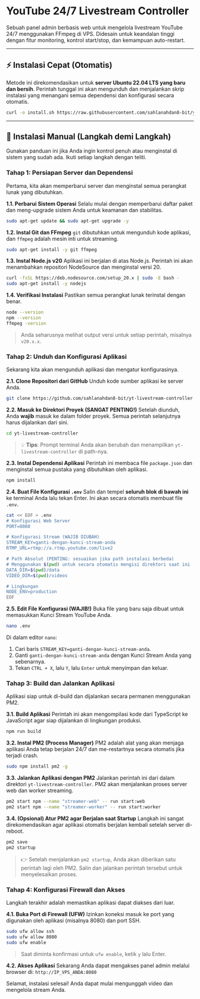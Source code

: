 # YouTube 24/7 Livestream Controller

Sebuah panel admin berbasis web untuk mengelola livestream YouTube 24/7 menggunakan FFmpeg di VPS. Didesain untuk keandalan tinggi dengan fitur monitoring, kontrol start/stop, dan kemampuan auto-restart.

---

## ⚡ Instalasi Cepat (Otomatis)

Metode ini direkomendasikan untuk **server Ubuntu 22.04 LTS yang baru dan bersih**. Perintah tunggal ini akan mengunduh dan menjalankan skrip instalasi yang menangani semua dependensi dan konfigurasi secara otomatis.

```bash
curl -o install.sh https://raw.githubusercontent.com/sahlanahdan8-bit/yt-livestream-controller/main/install.sh && chmod +x install.sh && ./install.sh
```

---

## 🔧 Instalasi Manual (Langkah demi Langkah)

Gunakan panduan ini jika Anda ingin kontrol penuh atau menginstal di sistem yang sudah ada. Ikuti setiap langkah dengan teliti.

### Tahap 1: Persiapan Server dan Dependensi

Pertama, kita akan memperbarui server dan menginstal semua perangkat lunak yang dibutuhkan.

**1.1. Perbarui Sistem Operasi**
Selalu mulai dengan memperbarui daftar paket dan meng-upgrade sistem Anda untuk keamanan dan stabilitas.
```bash
sudo apt-get update && sudo apt-get upgrade -y
```

**1.2. Instal Git dan FFmpeg**
`git` dibutuhkan untuk mengunduh kode aplikasi, dan `ffmpeg` adalah mesin inti untuk streaming.
```bash
sudo apt-get install -y git ffmpeg
```

**1.3. Instal Node.js v20**
Aplikasi ini berjalan di atas Node.js. Perintah ini akan menambahkan repositori NodeSource dan menginstal versi 20.
```bash
curl -fsSL https://deb.nodesource.com/setup_20.x | sudo -E bash -
sudo apt-get install -y nodejs
```

**1.4. Verifikasi Instalasi**
Pastikan semua perangkat lunak terinstal dengan benar.
```bash
node --version
npm --version
ffmpeg -version
```
> Anda seharusnya melihat output versi untuk setiap perintah, misalnya `v20.x.x`.

### Tahap 2: Unduh dan Konfigurasi Aplikasi

Sekarang kita akan mengunduh aplikasi dan mengatur konfigurasinya.

**2.1. Clone Repositori dari GitHub**
Unduh kode sumber aplikasi ke server Anda.
```bash
git clone https://github.com/sahlanahdan8-bit/yt-livestream-controller.git
```

**2.2. Masuk ke Direktori Proyek (SANGAT PENTING!)**
Setelah diunduh, Anda **wajib** masuk ke dalam folder proyek. Semua perintah selanjutnya harus dijalankan dari sini.
```bash
cd yt-livestream-controller
```
> 💡 **Tips**: Prompt terminal Anda akan berubah dan menampilkan `yt-livestream-controller` di path-nya.

**2.3. Instal Dependensi Aplikasi**
Perintah ini membaca file `package.json` dan menginstal semua pustaka yang dibutuhkan oleh aplikasi.
```bash
npm install
```

**2.4. Buat File Konfigurasi `.env`**
Salin dan tempel **seluruh blok di bawah ini** ke terminal Anda lalu tekan Enter. Ini akan secara otomatis membuat file `.env`.
```bash
cat << EOF > .env
# Konfigurasi Web Server
PORT=8080

# Konfigurasi Stream (WAJIB DIUBAH)
STREAM_KEY=ganti-dengan-kunci-stream-anda
RTMP_URL=rtmp://a.rtmp.youtube.com/live2

# Path Absolut (PENTING: sesuaikan jika path instalasi berbeda)
# Menggunakan $(pwd) untuk secara otomatis mengisi direktori saat ini
DATA_DIR=$(pwd)/data
VIDEO_DIR=$(pwd)/videos

# Lingkungan
NODE_ENV=production
EOF
```

**2.5. Edit File Konfigurasi (WAJIB!)**
Buka file yang baru saja dibuat untuk memasukkan Kunci Stream YouTube Anda.
```bash
nano .env
```
Di dalam editor `nano`:
1.  Cari baris `STREAM_KEY=ganti-dengan-kunci-stream-anda`.
2.  Ganti `ganti-dengan-kunci-stream-anda` dengan Kunci Stream Anda yang sebenarnya.
3.  Tekan `CTRL + X`, lalu `Y`, lalu `Enter` untuk menyimpan dan keluar.

### Tahap 3: Build dan Jalankan Aplikasi

Aplikasi siap untuk di-build dan dijalankan secara permanen menggunakan PM2.

**3.1. Build Aplikasi**
Perintah ini akan mengompilasi kode dari TypeScript ke JavaScript agar siap dijalankan di lingkungan produksi.
```bash
npm run build
```

**3.2. Instal PM2 (Process Manager)**
PM2 adalah alat yang akan menjaga aplikasi Anda tetap berjalan 24/7 dan me-restartnya secara otomatis jika terjadi crash.
```bash
sudo npm install pm2 -g
```

**3.3. Jalankan Aplikasi dengan PM2**
Jalankan perintah ini dari dalam direktori `yt-livestream-controller`. PM2 akan menjalankan proses server web dan worker streaming.
```bash
pm2 start npm --name "streamer-web" -- run start:web
pm2 start npm --name "streamer-worker" -- run start:worker
```

**3.4. (Opsional) Atur PM2 agar Berjalan saat Startup**
Langkah ini sangat direkomendasikan agar aplikasi otomatis berjalan kembali setelah server di-reboot.
```bash
pm2 save
pm2 startup
```
> 👉 Setelah menjalankan `pm2 startup`, Anda akan diberikan satu perintah lagi oleh PM2. Salin dan jalankan perintah tersebut untuk menyelesaikan proses.

### Tahap 4: Konfigurasi Firewall dan Akses

Langkah terakhir adalah memastikan aplikasi dapat diakses dari luar.

**4.1. Buka Port di Firewall (UFW)**
Izinkan koneksi masuk ke port yang digunakan oleh aplikasi (misalnya 8080) dan port SSH.
```bash
sudo ufw allow ssh
sudo ufw allow 8080
sudo ufw enable
```
> Saat diminta konfirmasi untuk `ufw enable`, ketik `y` lalu Enter.

**4.2. Akses Aplikasi**
Sekarang Anda dapat mengakses panel admin melalui browser di:
`http://IP_VPS_ANDA:8080`

Selamat, instalasi selesai! Anda dapat mulai mengunggah video dan mengelola stream Anda.
